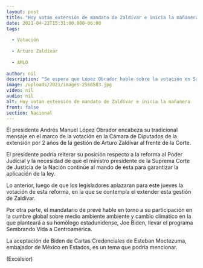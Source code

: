 ```yaml
---
layout: post
title: "Hoy votan extensión de mandato de Zaldívar e inicia la mañanera"
date: 2021-04-22T15:31:00.000-06:00
tags:
  
  - Votación
  
  - Arturo Zaldívar
  
  - AMLO
  
author: nil
description: "Se espera que López Obrador hable sobre la votación en San Lázaro; llevar a Centroamérica Sembrando Vida, tema a que planteará a Biden esta tarde en cumbre ambiental"
image: /uploads/2021/images-2566503.jpg
video: nil
audio: nil
alt: Hoy votan extensión de mandato de Zaldívar e inicia la mañanera
front: false
section: Nacional
---
```


El presidente Andrés Manuel López Obrador encabeza su tradicional mensaje en el marco de la votación en la Cámara de Diputados de la extensión por 2 años de la gestión de Arturo Zaldívar al frente de la Corte.

El presidente podría reiterar su posición respecto a la reforma al Poder Judicial y la necesidad de que el ministro presidente de la Suprema Corte de Justicia de la Nación continúe al mando de ésta para garantizar la aplicación de la ley.

Lo anterior, luego de que los legisladores aplazaran para este jueves la votación de esta reforma, en la que se contempla el extender esta gestión de Zaldívar.

Por otra parte, el mandatario de prevé hable  en torno a su participación en la cumbre global sobre medio ambiente ambiente y cambio climático en la que planteará a su homólogo estadunidense, Joe Biden, llevar el programa Sembrando Vida a Centroamérica.

La aceptación de Biden de Cartas Credenciales de Esteban Moctezuma, embajador de México en Estados, es un tema que podría mencionar.

(Excélsior)